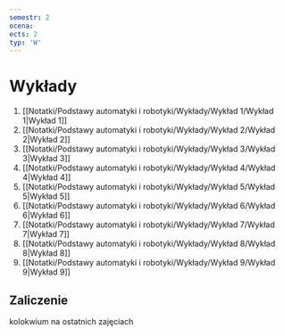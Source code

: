 ```yaml
---
semestr: 2
ocena: 
ects: 2
typ: 'W'
---
```


# Wykłady
1. [[Notatki/Podstawy automatyki i robotyki/Wykłady/Wykład 1/Wykład 1|Wykład 1]]
2. [[Notatki/Podstawy automatyki i robotyki/Wykłady/Wykład 2/Wykład 2|Wykład 2]]
3. [[Notatki/Podstawy automatyki i robotyki/Wykłady/Wykład 3/Wykład 3|Wykład 3]]
4. [[Notatki/Podstawy automatyki i robotyki/Wykłady/Wykład 4/Wykład 4|Wykład 4]]
5. [[Notatki/Podstawy automatyki i robotyki/Wykłady/Wykład 5/Wykład 5|Wykład 5]]
6. [[Notatki/Podstawy automatyki i robotyki/Wykłady/Wykład 6/Wykład 6|Wykład 6]]
7. [[Notatki/Podstawy automatyki i robotyki/Wykłady/Wykład 7/Wykład 7|Wykład 7]]
8. [[Notatki/Podstawy automatyki i robotyki/Wykłady/Wykład 8/Wykład 8|Wykład 8]]
9. [[Notatki/Podstawy automatyki i robotyki/Wykłady/Wykład 9/Wykład 9|Wykład 9]]

## Zaliczenie

kolokwium na ostatnich zajęciach
